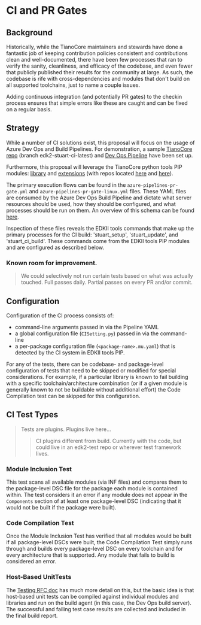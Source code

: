 # CI and PR Gates

## Background

Historically, while the TianoCore maintainers and stewards have done a fantastic job of keeping contribution policies consistent and contributions clean and well-documented, there have been few processes that ran to verify the sanity, cleanliness, and efficacy of the codebase, and even fewer that publicly published their results for the community at large. As such, the codebase is rife with cross-dependencies and modules that don't build on all supported toolchains, just to name a couple issues.

Adding continuous integration (and potentially PR gates) to the checkin process ensures that simple errors like these are caught and can be fixed on a regular basis.

## Strategy

While a number of CI solutions exist, this proposal will focus on the usage of Azure Dev Ops and Build Pipelines. For demonstration, a sample [TianoCore repo](https://github.com/spbrogan/edk2-staging.git) (branch edk2-stuart-ci-latest) and [Dev Ops Pipeline](https://dev.azure.com/tianocore/edk2-ci-play/_build?definitionId=12) have been set up.

Furthermore, this proposal will leverage the TianoCore python tools PIP modules: [library](https://pypi.org/project/edk2-pytool-library/) and [extensions](https://pypi.org/project/edk2-pytool-extensions/) (with repos located [here](https://github.com/tianocore/edk2-pytool-library) and [here](https://github.com/tianocore/edk2-pytool-extensions)).

The primary execution flows can be found in the `azure-pipelines-pr-gate.yml` and `azure-pipelines-pr-gate-linux.yml` files. These YAML files are consumed by the Azure Dev Ops Build Pipeline and dictate what server resources should be used, how they should be configured, and what processes should be run on them. An overview of this schema can be found [here](https://docs.microsoft.com/en-us/azure/devops/pipelines/yaml-schema?view=azure-devops&tabs=schema).

Inspection of these files reveals the EDKII tools commands that make up the primary processes for the CI build: 'stuart_setup', 'stuart_update', and 'stuart_ci_build'. These commands come from the EDKII tools PIP modules and are configured as described below.

### Known room for improvement.

> We could selectively not run certain tests based on what was actually touched.
> Full passes daily. Partial passes on every PR and/or commit.

## Configuration

Configuration of the CI process consists of:
* command-line arguments passed in via the Pipeline YAML
* a global configuration file (`CISetting.py`) passed in via the command-line
* a per-package configuration file (`<package-name>.mu.yaml`) that is detected by the CI system in EDKII tools PIP.

For any of the tests, there can be codebase- and package-level configuration of tests that need to be skipped or modified for special considerations. For example, if a particular library is known to fail building with a specific toolchain/architecture combination (or if a given module is generally known to not be buildable without additional effort) the Code Compilation test can be skipped for this configuration.

## CI Test Types

> Tests are plugins. Plugins live here...
>> CI plugins different from build.
>> Currently with the code, but could live in an edk2-test repo or wherever test framework lives.

### Module Inclusion Test

This test scans all available modules (via INF files) and compares them to the package-level DSC file for the package each module is contained within. The test considers it an error if any module does not appear in the `Components` section of at least one package-level DSC (indicating that it would not be built if the package were built).

### Code Compilation Test

Once the Module Inclusion Test has verified that all modules would be built if all package-level DSCs were built, the Code Compilation Test simply runs through and builds every package-level DSC on every toolchain and for every architecture that is supported. Any module that fails to build is considered an error.

### Host-Based UnitTests

The [Testing RFC doc](Readme-Testing-RFC.md) has much more detail on this, but the basic idea is that host-based unit tests can be compiled against individual modules and libraries and run on the build agent (in this case, the Dev Ops build server). The successful and failing test case results are collected and included in the final build report.